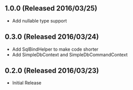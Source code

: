 ## 1.0.0 (Released 2016/03/25)

* Add nullable type support

## 0.3.0 (Released 2016/03/24)

* Add SqlBindHelper to make code shorter
* Add SimpleDbContext and SimpleDbCommandContext

## 0.2.0 (Released 2016/03/23)

* Initial Release
